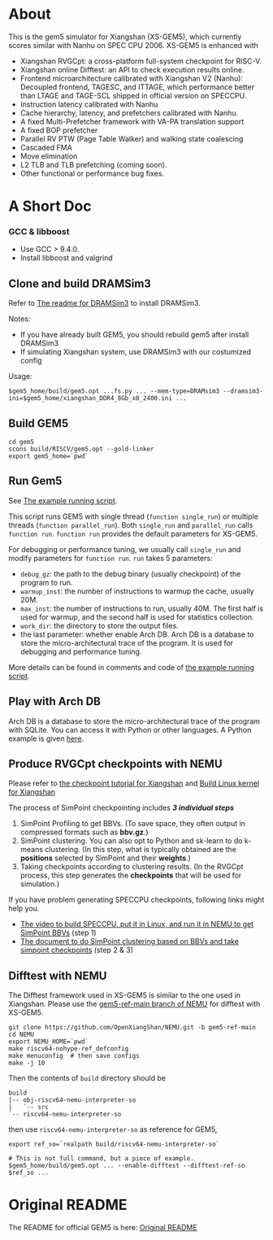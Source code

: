 # About

This is the gem5 simulator for Xiangshan (XS-GEM5), which
currently scores similar with Nanhu on SPEC CPU 2006.
XS-GEM5 is enhanced with

- Xiangshan RVGCpt: a cross-platform full-system checkpoint for RISC-V.
- Xiangshan online Difftest: an API to check execution results online.
- Frontend microarchitecture calibrated with Xiangshan V2 (Nanhu): Decoupled frontend, TAGESC, and ITTAGE,
which performance better than LTAGE and TAGE-SCL shipped in official version on SPECCPU.
- Instruction latency calibrated with Nanhu
- Cache hierarchy, latency, and prefetchers calibrated with Nanhu.
- A fixed Multi-Prefetcher framework with VA-PA translation support
- A fixed BOP prefetcher
- Parallel RV PTW (Page Table Walker) and walking state coalescing
- Cascaded FMA
- Move elimination
- L2 TLB and TLB prefetching (coming soon).
- Other functional or performance bug fixes.

# A Short Doc

### GCC & libboost

- Use GCC > 9.4.0.
- Install libboost and valgrind

## Clone and build DRAMSim3

Refer to [The readme for DRAMSim3](ext/dramsim3/README) to install DRAMSim3.

Notes:
- If you have already built GEM5, you should rebuild gem5 after install DRAMSim3
- If simulating Xiangshan system, use DRAMSim3 with our costumized config

Usage:

`$gem5_home/build/gem5.opt ...fs.py ... --mem-type=DRAMsim3 --dramsim3-ini=$gem5_home/xiangshan_DDR4_8Gb_x8_2400.ini ...`

## Build GEM5

```shell
cd gem5
scons build/RISCV/gem5.opt --gold-linker
export gem5_home=`pwd`
```

## Run Gem5

See [The example running script](util/warmup_scripts/simple_gem5.sh).

This script runs GEM5 with single thread (`function single_run`) or multiple threads (`function parallel_run`).
Both `single_run` and `parallel_run` calls `function run`.
`function run` provides the default parameters for XS-GEM5.

For debugging or performance tuning, we usually call `single_run` and modify parameters for `function run`.
`run` takes 5 parameters:
- `debug_gz`: the path to the debug binary (usually checkpoint) of the program to run.
- `warmup_inst`: the number of instructions to warmup the cache, usually 20M.
- `max_inst`: the number of instructions to run, usually 40M. The first half is used for warmup, and the second half is used for statistics collection.
- `work_dir`: the directory to store the output files.
- the last parameter: whether enable Arch DB. Arch DB is a database to store the micro-architectural trace of the program. It is used for debugging and performance tuning.

More details can be found in comments and code of [the example running script](util/warmup_scripts/simple_gem5.sh).

## Play with Arch DB

Arch DB is a database to store the micro-architectural trace of the program with SQLite.
You can access it with Python or other languages.
A Python example is given [here](util/arch_db/mem_trace.py).

## Produce RVGCpt checkpoints with NEMU

Please refer to [the checkpoint tutorial for Xiangshan](https://xiangshan-doc.readthedocs.io/zh_CN/latest/tools/simpoint/)
and [Build Linux kernel for Xiangshan](https://github.com/OpenXiangShan/XiangShan-doc/blob/main/tutorial/others/Linux%20Kernel%20%E7%9A%84%E6%9E%84%E5%BB%BA.md)

The process of SimPoint checkpointing includes ***3 individual steps***
1. SimPoint Profiling to get BBVs. (To save space, they often output in compressed formats such as **bbv.gz**.)
1. SimPoint clustering. You can also opt to Python and sk-learn to do k-means clustering. (In this step, what is typically obtained are the **positions** selected by SimPoint and their **weights**.)
1. Taking checkpoints according to clustering results. (In the RVGCpt process, this step generates the **checkpoints** that will be used for simulation.)

If you have problem generating SPECCPU checkpoints, following links might help you.
- [The video to build SPECCPU, put it in Linux, and run it in NEMU to get SimPoint BBVs](https://drive.google.com/file/d/1msr_YijlYN4rxpn71bod1LAoRWs5VtAL/view?usp=sharing) (step 1)
- [The document to do SimPoint clustering based on BBVs and take simpoint checkpoints](https://zhuanlan.zhihu.com/p/604396330) (step 2 & 3)

## Difftest with NEMU

The Difftest framework used in XS-GEM5 is similar to the one used in Xiangshan.
Please use the [gem5-ref-main branch of NEMU](https://github.com/OpenXiangShan/NEMU/tree/gem5-ref-main) for difftest with XS-GEM5.

``` shell
git clone https://github.com/OpenXiangShan/NEMU.git -b gem5-ref-main
cd NEMU
export NEMU_HOME=`pwd`
make riscv64-nohype-ref_defconfig
make menuconfig  # then save configs
make -j 10
```

Then the contents of `build` directory should be 
```
build
|-- obj-riscv64-nemu-interpreter-so
|   `-- src
`-- riscv64-nemu-interpreter-so
```

then use `riscv64-nemu-interpreter-so` as reference for GEM5,
``` shell
export ref_so=`realpath build/riscv64-nemu-interpreter-so`

# This is not full command, but a piece of example.
$gem5_home/build/gem5.opt ... --enable-difftest --difftest-ref-so $ref_so ...
```

# Original README

The README for official GEM5 is here: [Original README](./official-README.md)
